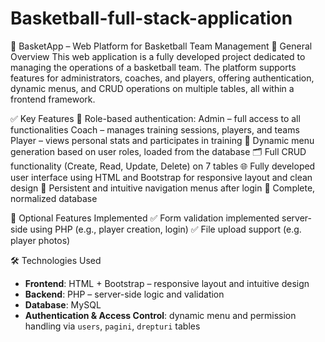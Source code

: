 # Basketball-full-stack-application
🏀 BasketApp – Web Platform for Basketball Team Management 
📌 General Overview
This web application is a fully developed project dedicated to managing the operations of a basketball team. The platform supports features for administrators, coaches, and players, offering authentication, dynamic menus, and CRUD operations on multiple tables, all within a frontend framework.

✅ Key Features
🔐 Role-based authentication:
Admin – full access to all functionalities
Coach – manages training sessions, players, and teams
Player – views personal stats and participates in training
🧩 Dynamic menu generation based on user roles, loaded from the database
🗂️ Full CRUD functionality (Create, Read, Update, Delete) on 7 tables
🌐 Fully developed user interface using HTML and Bootstrap for responsive layout and clean design
📄 Persistent and intuitive navigation menus after login
💾 Complete, normalized database 

🌟 Optional Features Implemented
✅ Form validation implemented server-side using PHP (e.g., player creation, login)
✅ File upload support (e.g. player photos)

🛠️ Technologies Used
- **Frontend**: HTML + Bootstrap – responsive layout and intuitive design
- **Backend**: PHP – server-side logic and validation
- **Database**: MySQL
- **Authentication & Access Control**: dynamic menu and permission handling via `users`, `pagini`, `drepturi` tables











